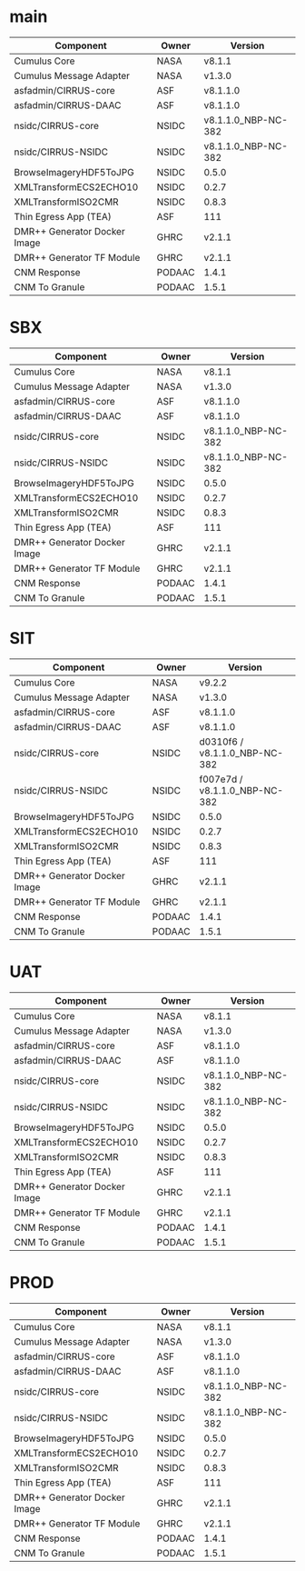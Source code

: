 # main

| Component | Owner | Version |
| -- | -- | -- |
| Cumulus Core | NASA | v8.1.1 |
| Cumulus Message Adapter | NASA | v1.3.0 |
| asfadmin/CIRRUS-core | ASF | v8.1.1.0 |
| asfadmin/CIRRUS-DAAC | ASF | v8.1.1.0 |
| nsidc/CIRRUS-core | NSIDC | v8.1.1.0_NBP-NC-382 |
| nsidc/CIRRUS-NSIDC | NSIDC | v8.1.1.0_NBP-NC-382 |
| BrowseImageryHDF5ToJPG | NSIDC | 0.5.0 |
| XMLTransformECS2ECHO10 | NSIDC | 0.2.7 |
| XMLTransformISO2CMR | NSIDC | 0.8.3 |
| Thin Egress App (TEA) | ASF | 111 |
| DMR++ Generator Docker Image | GHRC | v2.1.1 |
| DMR++ Generator TF Module | GHRC | v2.1.1 |
| CNM Response | PODAAC | 1.4.1 |
| CNM To Granule | PODAAC | 1.5.1 |

# SBX

| Component | Owner | Version |
| -- | -- | -- |
| Cumulus Core | NASA | v8.1.1 |
| Cumulus Message Adapter | NASA | v1.3.0 |
| asfadmin/CIRRUS-core | ASF | v8.1.1.0 |
| asfadmin/CIRRUS-DAAC | ASF | v8.1.1.0 |
| nsidc/CIRRUS-core | NSIDC | v8.1.1.0_NBP-NC-382 |
| nsidc/CIRRUS-NSIDC | NSIDC | v8.1.1.0_NBP-NC-382 |
| BrowseImageryHDF5ToJPG | NSIDC | 0.5.0 |
| XMLTransformECS2ECHO10 | NSIDC | 0.2.7 |
| XMLTransformISO2CMR | NSIDC | 0.8.3 |
| Thin Egress App (TEA) | ASF | 111 |
| DMR++ Generator Docker Image | GHRC | v2.1.1 |
| DMR++ Generator TF Module | GHRC | v2.1.1 |
| CNM Response | PODAAC | 1.4.1 |
| CNM To Granule | PODAAC | 1.5.1 |

# SIT

| Component | Owner | Version |
| -- | -- | -- |
| Cumulus Core | NASA | v9.2.2 |
| Cumulus Message Adapter | NASA | v1.3.0 |
| asfadmin/CIRRUS-core | ASF | v8.1.1.0 |
| asfadmin/CIRRUS-DAAC | ASF | v8.1.1.0 |
| nsidc/CIRRUS-core | NSIDC | d0310f6 / v8.1.1.0_NBP-NC-382 |
| nsidc/CIRRUS-NSIDC | NSIDC | f007e7d / v8.1.1.0_NBP-NC-382 |
| BrowseImageryHDF5ToJPG | NSIDC | 0.5.0 |
| XMLTransformECS2ECHO10 | NSIDC | 0.2.7 |
| XMLTransformISO2CMR | NSIDC | 0.8.3 |
| Thin Egress App (TEA) | ASF | 111 |
| DMR++ Generator Docker Image | GHRC | v2.1.1 |
| DMR++ Generator TF Module | GHRC | v2.1.1 |
| CNM Response | PODAAC | 1.4.1 |
| CNM To Granule | PODAAC | 1.5.1 |

# UAT

| Component | Owner | Version |
| -- | -- | -- |
| Cumulus Core | NASA | v8.1.1 |
| Cumulus Message Adapter | NASA | v1.3.0 |
| asfadmin/CIRRUS-core | ASF | v8.1.1.0 |
| asfadmin/CIRRUS-DAAC | ASF | v8.1.1.0 |
| nsidc/CIRRUS-core | NSIDC | v8.1.1.0_NBP-NC-382 |
| nsidc/CIRRUS-NSIDC | NSIDC | v8.1.1.0_NBP-NC-382 |
| BrowseImageryHDF5ToJPG | NSIDC | 0.5.0 |
| XMLTransformECS2ECHO10 | NSIDC | 0.2.7 |
| XMLTransformISO2CMR | NSIDC | 0.8.3 |
| Thin Egress App (TEA) | ASF | 111 |
| DMR++ Generator Docker Image | GHRC | v2.1.1 |
| DMR++ Generator TF Module | GHRC | v2.1.1 |
| CNM Response | PODAAC | 1.4.1 |
| CNM To Granule | PODAAC | 1.5.1 |

# PROD

| Component | Owner | Version |
| -- | -- | -- |
| Cumulus Core | NASA | v8.1.1 |
| Cumulus Message Adapter | NASA | v1.3.0 |
| asfadmin/CIRRUS-core | ASF | v8.1.1.0 |
| asfadmin/CIRRUS-DAAC | ASF | v8.1.1.0 |
| nsidc/CIRRUS-core | NSIDC | v8.1.1.0_NBP-NC-382 |
| nsidc/CIRRUS-NSIDC | NSIDC | v8.1.1.0_NBP-NC-382 |
| BrowseImageryHDF5ToJPG | NSIDC | 0.5.0 |
| XMLTransformECS2ECHO10 | NSIDC | 0.2.7 |
| XMLTransformISO2CMR | NSIDC | 0.8.3 |
| Thin Egress App (TEA) | ASF | 111 |
| DMR++ Generator Docker Image | GHRC | v2.1.1 |
| DMR++ Generator TF Module | GHRC | v2.1.1 |
| CNM Response | PODAAC | 1.4.1 |
| CNM To Granule | PODAAC | 1.5.1 |